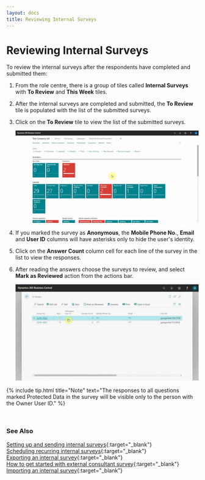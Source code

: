 ```yaml
---
layout: docs
title: Reviewing Internal Surveys
---
```


# Reviewing Internal Surveys

To review the internal surveys after the respondents have completed and submitted them:
1. From the role centre, there is a group of tiles called **Internal Surveys** with **To Review** and **This Week** tiles.
2. After the internal surveys are completed and submitted, the **To Review** tile is populated with the list of the submitted surveys.
3. Click on the **To Review** tile to view the list of the submitted surveys.

   ![](media/garagehive-internal-surveys001.gif)

4. If you marked the survey as **Anonymous**, the **Mobile Phone No.**, **Email** and **User ID** columns will have asterisks only to hide the user's identity.
5. Click on the **Answer Count** column cell for each line of the survey in the list to view the responses.
5. After reading the answers choose the surveys to review, and select **Mark as Reviewed** action from the actions bar.

   ![](media/garagehive-internal-surveys002.gif)

{% include tip.html title="Note" text="The responses to all questions marked Protected Data in the survey will be visible only to the person with the Owner User ID." %}

<br>

### **See Also**

[Setting up and sending internal surveys](garagehive-setting-up-and-sending-internal-surveys.html){:target="_blank"} \
[Scheduling recurring internal surveys](garagehive-scheduling-recurring-internal-surveys.html){:target="_blank"} \
[Exporting an internal survey](garagehive-exporting-an-internal-survey.html){:target="_blank"} \
[How to get started with external consultant survey](garagehive-how-to-get-started-with-external-consultant-survey.html){:target="_blank"} \
[Importing an internal survey](garagehive-importing-an-internal-survey.html){:target="_blank"}